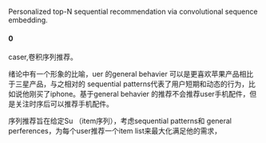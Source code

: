 Personalized top-N sequential recommendation via convolutional sequence embedding.

#### 0

caser,卷积序列推荐。

绪论中有一个形象的比喻，uer 的general behavier 可以是更喜欢苹果产品相比于三星产品，与之相对的 sequential patterns代表了用户短期和动态的行为，比如说他刚买了iphone。基于general behavier 的推荐不会推荐user手机配件，但是关注时序后可以推荐手机配件。

序列推荐旨在给定Su （item序列），考虑sequential patterns和 general perferences，为每个user推荐一个item list来最大化满足他的需求，

